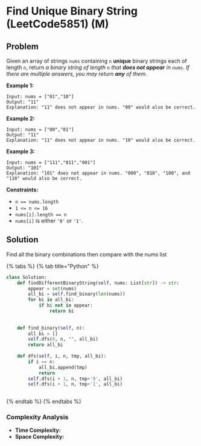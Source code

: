# Find Unique Binary String (LeetCode5851) (M)

## Problem

Given an array of strings `nums` containing `n` **unique** binary strings each of length `n`, return _a binary string of length_ `n` _that **does not appear** in `nums`. If there are multiple answers, you may return **any** of them_.

**Example 1:**

```
Input: nums = ["01","10"]
Output: "11"
Explanation: "11" does not appear in nums. "00" would also be correct.
```

**Example 2:**

```
Input: nums = ["00","01"]
Output: "11"
Explanation: "11" does not appear in nums. "10" would also be correct.
```

**Example 3:**

```
Input: nums = ["111","011","001"]
Output: "101"
Explanation: "101" does not appear in nums. "000", "010", "100", and "110" would also be correct.
```

**Constraints:**

* `n == nums.length`
* `1 <= n <= 16`
* `nums[i].length == n`
* `nums[i]` is either `'0'` or `'1'`.

## Solution&#x20;

Find all the binary combinations then compare with the nums list

{% tabs %}
{% tab title="Python" %}
```python
class Solution:
    def findDifferentBinaryString(self, nums: List[str]) -> str:
        appear = set(nums)
        all_bi = self.find_binary(len(nums))
        for bi in all_bi:
            if bi not in appear:
                return bi
        
        
    def find_binary(self, n):
        all_bi = []
        self.dfs(0, n, "", all_bi)
        return all_bi
    
    def dfs(self, i, n, tmp, all_bi):
        if i == n:
            all_bi.append(tmp)
            return
        self.dfs(i + 1, n, tmp+'0', all_bi)
        self.dfs(i + 1, n, tmp+'1', all_bi)
        
```
{% endtab %}
{% endtabs %}

### Complexity Analysis

* **Time Complexity:**
* **Space Complexity:**
